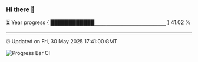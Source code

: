 ### Hi there 👋

⏳ Year progress { ████████████▁▁▁▁▁▁▁▁▁▁▁▁▁▁▁▁▁▁ } 41.02 %

---

⏰ Updated on Fri, 30 May 2025 17:41:00 GMT

![Progress Bar CI](https://github.com/IshwaranRudhara/GIT-ACTION/workflows/Progress%20Bar%20CI/badge.svg)
